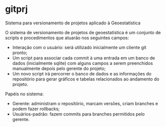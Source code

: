 # gitprj
Sistema para versionamento de projetos aplicado à Geoestatística

O sistema de versionamento de projetos de geoestatística é um conjunto de scripts e procedimentos que atuarão nos seguintes campos:

* Interação com o usuário: será utilizado inicialmente um cliente git pronto;
* Um script para associar cada commit à uma entrada em um banco de dados (inicialmente sqlite) com alguns campos a serem preenchidos manualmente depois pelo gerente do projeto;
* Um novo script irá percorrer o banco de dados e as informações do repositório para gerar gráficos e tabelas relacionados ao andamento do projeto.

Papéis no sistema:
* Gerente: administram o repositório, marcam versões, criam branches e podem fazer rollbacks;
* Usuários-padrão: fazem commits para branches permitidos pelo gerente.

